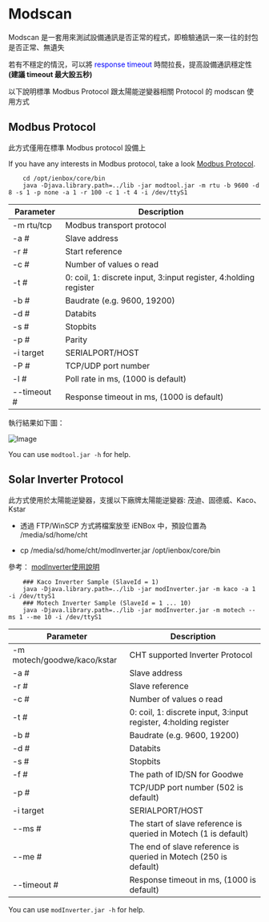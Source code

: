 # Modscan

Modscan 是一套用來測試設備通訊是否正常的程式，即檢驗通訊一來一往的封包是否正常、無遺失

若有不穩定的情況，可以將 <font color=blue>response timeout</font> 時間拉長，提高設備通訊穩定性 **(建議 timeout 最大設五秒)**

以下說明標準 Modbus Protocol 跟太陽能逆變器相關 Protocol 的 modscan 使用方式

## Modbus Protocol

此方式僅用在標準 Modbus protocol 設備上

If you have any interests in Modbus protocol, take a look <a href="https://www.modbustools.com/modbus.html" target="_blank">Modbus Protocol</a>.

```shell
	cd /opt/ienbox/core/bin
	java -Djava.library.path=../lib -jar modtool.jar -m rtu -b 9600 -d 8 -s 1 -p none -a 1 -r 100 -c 1 -t 4 -i /dev/ttyS1
```

Parameter | Description
--------- | -----------
-m rtu/tcp | Modbus transport protocol
-a # | Slave address
-r # | Start reference
-c # | Number of values o read
-t # | 0: coil, 1: discrete input, 3:input register, 4:holding register
-b # | Baudrate (e.g. 9600, 19200)
-d # | Databits
-s # | Stopbits
-p # | Parity
-i target | SERIALPORT/HOST
-P # | TCP/UDP port number
-l # |  Poll rate in ms, (1000 is default)
--timeout # | Response timeout in ms, (1000 is default)

執行結果如下圖：

![Image](Modscan/modtool.png)

<aside class="notice">
You can use <code>modtool.jar -h</code> for help.
</aside>

## Solar Inverter Protocol

此方式使用於太陽能逆變器，支援以下廠牌太陽能逆變器: 茂迪、固德威、Kaco、Kstar

* 透過 FTP/WinSCP 方式將檔案放至 iENBox 中，預設位置為 /media/sd/home/cht

* cp /media/sd/home/cht/modInverter.jar /opt/ienbox/core/bin

參考： <a href="http://bit.ly/2QN8DAq" target="_blank">modInverter使用說明</a>

```shell
	### Kaco Inverter Sample (SlaveId = 1)
	java -Djava.library.path=../lib -jar modInverter.jar -m kaco -a 1 -i /dev/ttyS1
	### Motech Inverter Sample (SlaveId = 1 ... 10)
	java -Djava.library.path=../lib -jar modInverter.jar -m motech --ms 1 --me 10 -i /dev/ttyS1
```

Parameter | Description
--------- | -----------
-m motech/goodwe/kaco/kstar | CHT supported Inverter Protocol
-a # | Slave address
-r # | Slave reference
-c # | Number of values o read
-t # | 0: coil, 1: discrete input, 3:input register, 4:holding register
-b # | Baudrate (e.g. 9600, 19200)
-d # | Databits
-s # | Stopbits
-f # | The path of ID/SN for Goodwe
-p # | TCP/UDP port number (502 is default)
-i target | SERIALPORT/HOST
--ms # | The start of slave reference is queried in Motech (1 is default)
--me # | The end of slave reference is queried in Motech (250 is default)
--timeout # | Response timeout in ms, (1000 is default) 

<aside class="notice">
You can use <code>modInverter.jar -h</code> for help.
</aside>